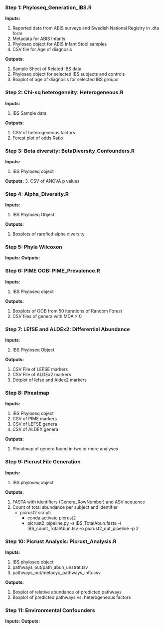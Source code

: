 ### Step 1: Phyloseq_Generation_IBS.R 
**Inputs:** 
1. Reported data from ABIS surveys and Swedish National Registry in .dta form 
2. Metadata for ABIS Infants 
3. Phyloseq object for ABIS Infant Stool samples 
4. CSV file for Age of diagnosis 

**Outputs:**
1. Sample Sheet of Related IBS data 
2. Phyloseq object for selected IBS subjects and controls 
3. Boxplot of age of diagnosis for selected IBS groups 

### Step 2: Chi-sq heterogeneity: Heterogeneous.R
**Inputs:** 
1. IBS Sample data
   
**Outputs:**
1. CSV of heterogeneous factors
2. Forest plot of odds Ratio

### Step 3: Beta diversity: BetaDiversity_Confounders.R
**Inputs:** 
1. IBS Phyloseq object
   
**Outputs:**
3. CSV of ANOVA p values 

### Step 4: Alpha_Diversity.R
**Inputs:** 
1. IBS Phyloseq Object
   
**Outputs:**
1. Boxplots of rarefied alpha diversity

### Step 5: Phyla Wilcoxon 
**Inputs:** 
**Outputs:**

### Step 6: PIME OOB: PIME_Prevalence.R
**Inputs:** 
1. IBS Phyloseq object
   
**Outputs:**
1. Boxplots of OOB from 50 iterations of Random Forest
2. CSV files of genera with MDA > 0

### Step 7: LEfSE and ALDEx2: Differential Abundance 
**Inputs:** 
1. IBS Phyloseq Object
   
**Outputs:**
1. CSV File of LEFSE markers
2. CSV File of ALDEx2 markers
3. Dotplot of lefse and Aldex2 markers 

### Step 8: Pheatmap 
**Inputs:** 
1. IBS Phyloseq object
2. CSV of PIME markers
3. CSV of LEFSE genera
4. CSV of ALDEX genera
   
**Outputs:**
1. Pheatmap of genera found in two or more analyses 

### Step 9: Picrust File Generation  
**Inputs:** 
1. IBS phyloseq object
   
**Outputs:**
1. FASTA with identifiers (Genera_RowNumber) and ASV sequence
2. Count of total abundance per subject and identifier
    - picrust2 script:
        - conda activate picrust2
        - picrust2_pipeline.py -s IBS_TotalAbun.fasta -i IBS_count_TotalAbun.tsv -o picrust2_out_pipeline -p 2

### Step 10: Picrust Analysis: Picrust_Analysis.R
**Inputs:** 
1. IBS phyloseq object
2. pathways_out/path_abun_unstrat.tsv
3. pathways_out/metacyc_pathways_info.csv
   
**Outputs:**
1. Boxplot of relative abundance of predicted pathways
2. Boxplot of predicted pathways vs. heterogeneous factors 

### Step 11: Environmental Confounders 
**Inputs:** 
**Outputs:**

